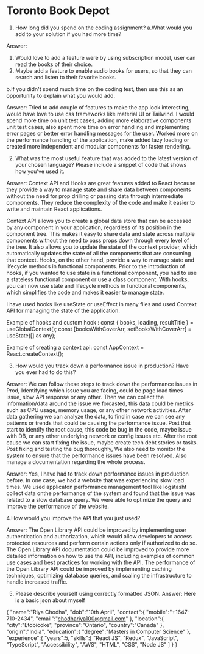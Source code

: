 # Toronto Book Depot

1.  How long did you spend on the coding assignment?
a.What would you add to your solution if you had more time?

Answer:
1) Would love to add a feature were by using subscription model, user can read the books of their choice. 
2) Maybe add a feature to enable audio books for users, so that they can search and listen to their favorite books.

b.If you didn't spend much time on the coding test, then use this as an opportunity to explain what you would add.

Answer: Tried to add couple of features to make the app look interesting, would have love to use css frameworks like material UI or Tailwind.
I would spend more time on unit test cases, adding more elaborative components unit test cases, also spent more time on error handling and implementing error pages or better error handling messages for the user. Worked more on the performance handling of the application, make added lazy loading or created more independent and modular components for faster rendering. 

2. What was the most useful feature that was added to the latest version of your chosen language? Please include a snippet of code that shows how you've used it.

Answer: Context API and Hooks are great features added to React because they provide a way to manage state and share data between components without the need for prop drilling or passing data through intermediate components. They reduce the complexity of the code and make it easier to write and maintain React applications.

Context API allows you to create a global data store that can be accessed by any component in your application, regardless of its position in the component tree.       This makes it easy to share data and state across multiple components without the need to pass props down through every level of the tree. It also allows you to       update the state of the context provider, which automatically updates the state of all the components that are consuming that context.
Hooks, on the other hand, provide a way to manage state and lifecycle methods in functional components. Prior to the introduction of hooks, if you wanted to use       state in a functional component, you had to use a stateless functional component or use a class component. With hooks, you can now use state and lifecycle methods in functional components, which simplifies the code and makes it easier to manage state.

I have used hooks like useState or useEffect in many files and used Context API for managing the state of the application.

Example of hooks and custom hook : 
  const { books, loading, resultTitle } = useGlobalContext();
  const [booksWithCoverArr, setBooksWithCoverArr] = useState([] as any);

Example of creating a context api:
    const AppContext = React.createContext();

3. How would you track down a performance issue in production? Have you ever had to do this?

Answer: We can follow these steps to track down the performance issues in Prod, Identifying which issue you are facing, could be page load times issue, slow API response or any other. Then we can collect the information/data around the issue we forcasted, this data could be metrics such as CPU usage, memory usage, or any other network activities. After data gathering we can analyze the data, to find in case we can see any patterns or trends that could be causing the performance issue. Post that start to identify the root cause, this code be bug in the code, maybe issue with DB, or any other underlying network or config issues etc. After the root cause we can start fixing the issue, maybe create tech debt stories or tasks. Post fixing and testing the bug thoroughly, We also need to monitor the system to ensure that the performance issues have been resolved. Also manage a documentation regarding the whole process.

Answer: Yes, I have had to track down performance issues in production before. In one case, we had a website that was experiencing slow load times. We used applicaton performance management tool like logstasht collect data onthe performance of the system and found that the issue was related to a slow database query. We were able to optimize the query and improve the performance of the website.

4.How would you improve the API that you just used?

Answer: The Open Library API could be improved by implementing user authentication and authorization, which would allow developers to access protected resources and perform certain actions only if authorized to do so. The Open Library API documentation could be improved to provide more detailed information on how to use the API, including examples of common use cases and best practices for working with the API. The performance of the Open Library API could be improved by implementing caching techniques, optimizing database queries, and scaling the infrastructure to handle increased traffic.

5. Please describe yourself using correctly formatted JSON.
Answer: Here is a basic json about myself

{
    "name":"Riya Chodha",
    "dob":"10th April",
    "contact":{
        "mobile":"+1647-710-2434",
        "email":"chodhariya100@gmail.com"
    },
    "location":{
        "city":"Etobicoke",
        "province":"Ontario",
        "country":"Canada"
    },
    "origin":"India",
    "education":{
        "degree":"Masters in Computer Science"
    },
    "experience":{
        "years":5,
        "skills":[
            "React JS",
            "Redux",
            "JavaScript",
            "TypeScript",
            "Accessibility",
            "AWS",
            "HTML",
            "CSS",
            "Node JS"
        ]
    }
}
